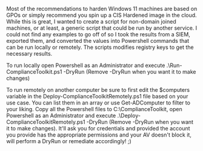 Most of the recommendations to harden Windows 11 machines are based on GPOs or simply recommend you spin up a CIS Hardened image in the cloud. While this is great, I wanted to create a script for non-domain joined machines, or at least, a generic script that could be run by another service. I could not find any examples to go off of so I took the results from a SIEM, exported them, and converted the values into Powershell commands that can be run locally or remotely. The scripts modifies registry keys to get the necessary results.

To run locally open Powershell as an Administrator and execute .\Run-ComplianceToolkit.ps1 -DryRun (Remove -DryRun when you want it to make changes)

To run remotely on another computer be sure to first edit the $computers variable in the Deploy-ComplianceToolkitRemotely.ps1 file based on your use case. You can list them in an array or use Get-ADComputer to filter to your liking. Copy all the Powershell files to C:\ComplianceToolkit, open Powershell as an Administrator and execute .\Deploy-ComplianceToolkitRemotely.ps1 -DryRun (Remove -DryRun when you want it to make changes). It'll ask you for credentials and provided the account you provide has the appropriate permissions and your AV doesn't block it, will perform a DryRun or remediate accordingly! ;)

